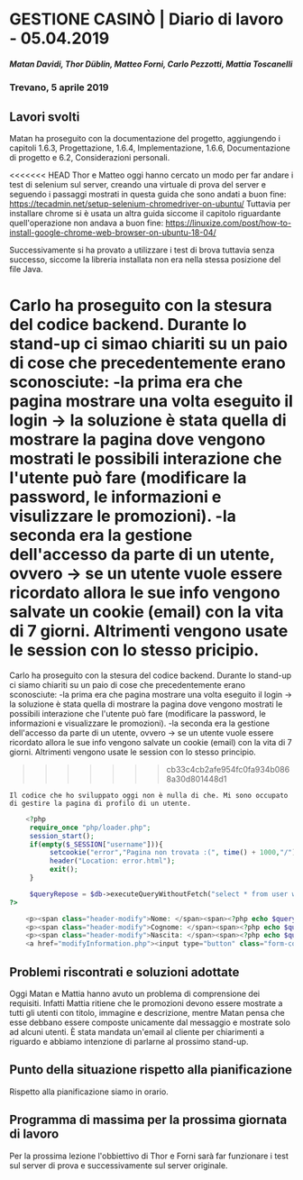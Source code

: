 # GESTIONE CASINÒ | Diario di lavoro - 05.04.2019
##### Matan Davidi, Thor Düblin, Matteo Forni, Carlo Pezzotti, Mattia Toscanelli
### Trevano, 5 aprile 2019

## Lavori svolti
Matan ha proseguito con la documentazione del progetto, aggiungendo i capitoli 1.6.3, Progettazione, 1.6.4, Implementazione, 1.6.6, Documentazione di progetto e 6.2, Considerazioni personali.

<<<<<<< HEAD
Thor e Matteo oggi hanno cercato un modo per far andare i test di selenium sul server, creando una virtuale di prova del server e seguendo i passaggi mostrati in questa guida che sono andati a buon fine:
https://tecadmin.net/setup-selenium-chromedriver-on-ubuntu/
Tuttavia per installare chrome si è usata un altra guida siccome il capitolo riguardante quell'operazione non andava a buon fine:
https://linuxize.com/post/how-to-install-google-chrome-web-browser-on-ubuntu-18-04/

Successivamente si ha provato a utilizzare i test di brova tuttavia senza successo, siccome la libreria installata non era nella stessa posizione del file Java.

Carlo ha proseguito con la stesura del codice backend. Durante lo stand-up ci simao chiariti su un paio di cose che precedentemente erano sconosciute:
    -la prima era che pagina mostrare una volta eseguito il login -> la soluzione è stata quella di mostrare la pagina dove vengono mostrati le possibili interazione che l'utente può fare (modificare la password, le informazioni e visulizzare le promozioni).
    -la seconda era la gestione dell'accesso da parte di un utente, ovvero -> se un utente vuole essere ricordato allora le sue info vengono salvate un cookie (email) con la vita di 7 giorni. Altrimenti vengono usate le session con lo stesso pricipio.
=======
Carlo ha proseguito con la stesura del codice backend. Durante lo stand-up ci siamo chiariti su un paio di cose che precedentemente erano sconosciute:
    -la prima era che pagina mostrare una volta eseguito il login -> la soluzione è stata quella di mostrare la pagina dove vengono mostrati le possibili interazione che l'utente può fare (modificare la password, le informazioni e visualizzare le promozioni).
    -la seconda era la gestione dell'accesso da parte di un utente, ovvero -> se un utente vuole essere ricordato allora le sue info vengono salvate un cookie (email) con la vita di 7 giorni. Altrimenti vengono usate le session con lo stesso principio.
>>>>>>> cb33c4cb2afe954fc0fa934b0868a30d801448d1

    Il codice che ho sviluppato oggi non è nulla di che. Mi sono occupato di gestire la pagina di profilo di un utente.

```php
    <?php
     require_once "php/loader.php";
     session_start();
     if(empty($_SESSION["username"])){
          setcookie("error","Pagina non trovata :(", time() + 1000,"/");
          header("Location: error.html");
          exit();
     }

     $queryRepose = $db->executeQueryWithoutFetch("select * from user where email = '".$_SESSION['username']."'")->fetch();
?>
```

```php
    <p><span class="header-modify">Nome: </span><span><?php echo $queryRepose["name"]?></span></p>
    <p><span class="header-modify">Cognome: </span><span><?php echo $queryRepose["surname"]?></span></p>
    <p><span class="header-modify">Nascita: </span><span><?php echo $queryRepose["birthday"]?></span></p>
    <a href="modifyInformation.php"><input type="button" class="form-control" value="Modifica Dati"></a>
```

##  Problemi riscontrati e soluzioni adottate
Oggi Matan e Mattia hanno avuto un problema di comprensione dei requisiti. Infatti Mattia ritiene che le promozioni devono essere mostrate a tutti gli utenti con titolo, immagine e descrizione, mentre Matan pensa che esse debbano essere composte unicamente dal messaggio e mostrate solo ad alcuni utenti. È stata mandata un'email al cliente per chiarimenti a riguardo e abbiamo intenzione di parlarne al prossimo stand-up.

##  Punto della situazione rispetto alla pianificazione
Rispetto alla pianificazione siamo in orario.

## Programma di massima per la prossima giornata di lavoro
Per la prossima lezione l'obbiettivo di Thor e Forni sarà far funzionare i test sul server di prova e successivamente sul server originale.
